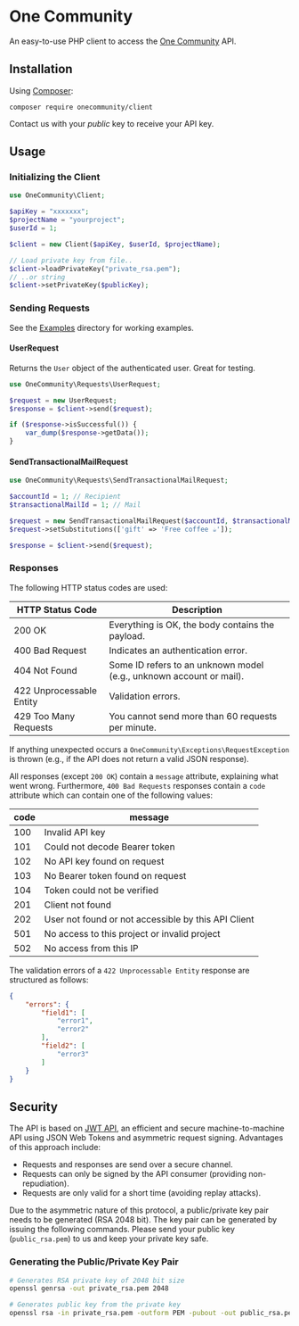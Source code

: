 # One Community

An easy-to-use PHP client to access the [One Community](https://www.onecommunity.nl/) API.


## Installation

Using [Composer](https://getcomposer.org/):

`composer require onecommunity/client`

Contact us with your *public* key to receive your API key.

## Usage

### Initializing the Client
```php
use OneCommunity\Client;

$apiKey = "xxxxxxx";
$projectName = "yourproject";
$userId = 1;

$client = new Client($apiKey, $userId, $projectName);

// Load private key from file..
$client->loadPrivateKey("private_rsa.pem");
// ..or string
$client->setPrivateKey($publicKey);
```

### Sending Requests
See the [Examples](https://github.com/emolifeconnect/onecommunity-php/tree/master/examples) directory for working examples.

#### UserRequest
Returns the `User` object of the authenticated user. Great for testing.
```php
use OneCommunity\Requests\UserRequest;

$request = new UserRequest;
$response = $client->send($request);

if ($response->isSuccessful()) {
    var_dump($response->getData());
}
```

#### SendTransactionalMailRequest
```php
use OneCommunity\Requests\SendTransactionalMailRequest;

$accountId = 1; // Recipient
$transactionalMailId = 1; // Mail

$request = new SendTransactionalMailRequest($accountId, $transactionalMailId);
$request->setSubstitutions(['gift' => 'Free coffee ☕']);

$response = $client->send($request);
```

### Responses
The following HTTP status codes are used:

HTTP Status Code | Description
---------------- | -----------
200 OK | Everything is OK, the body contains the payload.
400 Bad Request | Indicates an authentication error.
404 Not Found | Some ID refers to an unknown model (e.g., unknown account or mail).
422 Unprocessable Entity | Validation errors.
429 Too Many Requests | You cannot send more than 60 requests per minute.

If anything unexpected occurs a `OneCommunity\Exceptions\RequestException` is thrown (e.g., if the API does not return a valid JSON response).

All responses (except `200 OK`) contain a `message` attribute, explaining what went wrong. Furthermore, `400 Bad Requests` responses contain a `code` attribute which can contain one of the following values:

code | message
---- | --------
100 | Invalid API key
101 | Could not decode Bearer token
102 | No API key found on request
103 | No Bearer token found on request
104 | Token could not be verified
201 | Client not found
202 | User not found or not accessible by this API Client
501 | No access to this project or invalid project
502 | No access from this IP

The validation errors of a `422 Unprocessable Entity` response are structured as follows:

```json
{
    "errors": {
        "field1": [
            "error1",
            "error2"
        ],
        "field2": [
            "error3"
        ]
    }
}
```


## Security
The API is based on [JWT API](https://github.com/jarnovanleeuwen/jwtapi), an efficient and secure machine-to-machine API using JSON Web Tokens and asymmetric request signing. Advantages of this approach include:

- Requests and responses are send over a secure channel.
- Requests can only be signed by the API consumer (providing non-repudiation).
- Requests are only valid for a short time (avoiding replay attacks).

Due to the asymmetric nature of this protocol, a public/private key pair needs to be generated (RSA 2048 bit). The key pair can be generated by issuing the following commands. Please send your public key (`public_rsa.pem`) to us and keep your private key safe.

### Generating the Public/Private Key Pair
```bash
# Generates RSA private key of 2048 bit size
openssl genrsa -out private_rsa.pem 2048

# Generates public key from the private key
openssl rsa -in private_rsa.pem -outform PEM -pubout -out public_rsa.pem
```
